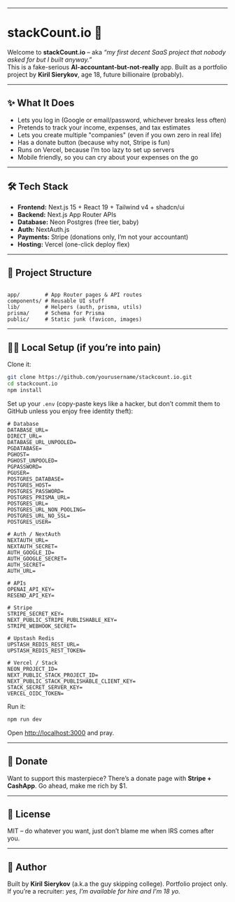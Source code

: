 
---

# stackCount.io 💸

Welcome to **stackCount.io** – aka *“my first decent SaaS project that nobody asked for but I built anyway.”*  
This is a fake-serious **AI-accountant-but-not-really** app. Built as a portfolio project by **Kiril Sierykov**, age 18, future billionaire (probably).  

---

## ✨ What It Does
- Lets you log in (Google or email/password, whichever breaks less often)
- Pretends to track your income, expenses, and tax estimates
- Lets you create multiple "companies" (even if you own zero in real life)
- Has a donate button (because why not, Stripe is fun)
- Runs on Vercel, because I’m too lazy to set up servers
- Mobile friendly, so you can cry about your expenses on the go

---

## 🛠️ Tech Stack
- **Frontend:** Next.js 15 + React 19 + Tailwind v4 + shadcn/ui
- **Backend:** Next.js App Router APIs
- **Database:** Neon Postgres (free tier, baby)
- **Auth:** NextAuth.js
- **Payments:** Stripe (donations only, I’m not your accountant)
- **Hosting:** Vercel (one-click deploy flex)

---

## 📂 Project Structure
```

app/        # App Router pages & API routes
components/ # Reusable UI stuff
lib/        # Helpers (auth, prisma, utils)
prisma/     # Schema for Prisma
public/     # Static junk (favicon, images)

````

---

## 🧑‍💻 Local Setup (if you’re into pain)

Clone it:
```bash
git clone https://github.com/yourusername/stackcount.io.git
cd stackcount.io
npm install
````

Set up your `.env` (copy-paste keys like a hacker, but don’t commit them to GitHub unless you enjoy free identity theft):

```env
# Database
DATABASE_URL=
DIRECT_URL=
DATABASE_URL_UNPOOLED=
PGDATABASE=
PGHOST=
PGHOST_UNPOOLED=
PGPASSWORD=
PGUSER=
POSTGRES_DATABASE=
POSTGRES_HOST=
POSTGRES_PASSWORD=
POSTGRES_PRISMA_URL=
POSTGRES_URL=
POSTGRES_URL_NON_POOLING=
POSTGRES_URL_NO_SSL=
POSTGRES_USER=

# Auth / NextAuth
NEXTAUTH_URL=
NEXTAUTH_SECRET=
AUTH_GOOGLE_ID=
AUTH_GOOGLE_SECRET=
AUTH_SECRET=
AUTH_URL=

# APIs
OPENAI_API_KEY=
RESEND_API_KEY=

# Stripe
STRIPE_SECRET_KEY=
NEXT_PUBLIC_STRIPE_PUBLISHABLE_KEY=
STRIPE_WEBHOOK_SECRET=

# Upstash Redis
UPSTASH_REDIS_REST_URL=
UPSTASH_REDIS_REST_TOKEN=

# Vercel / Stack
NEON_PROJECT_ID=
NEXT_PUBLIC_STACK_PROJECT_ID=
NEXT_PUBLIC_STACK_PUBLISHABLE_CLIENT_KEY=
STACK_SECRET_SERVER_KEY=
VERCEL_OIDC_TOKEN=
```

Run it:

```bash
npm run dev
```

Open [http://localhost:3000](http://localhost:3000) and pray.

---

## 🤑 Donate

Want to support this masterpiece?
There’s a donate page with **Stripe + CashApp**.
Go ahead, make me rich by \$1.

---

## 📜 License

MIT – do whatever you want, just don’t blame me when IRS comes after you.

---

## 👤 Author

Built by **Kiril Sierykov** (a.k.a the guy skipping college).
Portfolio project only.
If you’re a recruiter: *yes, I’m available for hire and I'm 18 yo.*

